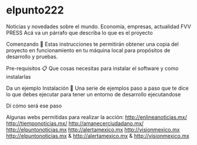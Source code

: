 # elpunto222
Noticias y novedades sobre el mundo. Economía, empresas, actualidad FVV PRESS Acá va un párrafo que describa lo que es el proyecto

Comenzando 🚀 Estas instrucciones te permitirán obtener una copia del proyecto en funcionamiento en tu máquina local para propósitos de desarrollo y pruebas.

Pre-requisitos 📋 Que cosas necesitas para instalar el software y como instalarlas

Da un ejemplo Instalación 🔧 Una serie de ejemplos paso a paso que te dice lo que debes ejecutar para tener un entorno de desarrollo ejecutandose

Dí cómo será ese paso

Algunas webs permitidas para realizar la acción: http://enlineanoticias.mx/ http://tiemponoticias.mx/ http://amanecerciudadano.mx/ http://elpuntonoticias.mx http://alertamexico.mx http://visionmexico.mx http://elpuntonoticias.mx & http://alertamexico.mx & http://visionmexico.mx
